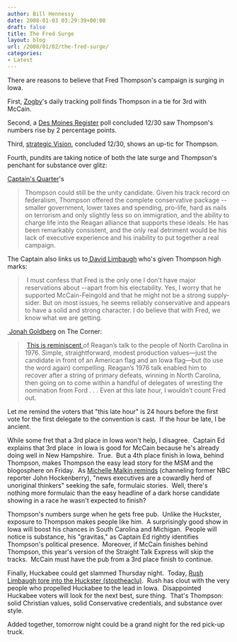 ```yaml
---
author: Bill Hennessy
date: 2008-01-03 03:29:39+00:00
draft: false
title: The Fred Surge
layout: blog
url: /2008/01/02/the-fred-surge/
categories:
- Latest
---
```


There are reasons to believe that Fred Thompson's campaign is surging in Iowa.

First, [Zogby](https://www.reuters.com/article/politicsNews/idUSN2948587520080102)'s daily tracking poll finds Thompson in a tie for 3rd with McCain.

Second, a [Des Moines Register](https://www.desmoinesregister.com/apps/pbcs.dll/article?AID=/20071231/NEWS09/71231042/-1/iowapoll07) poll concluded 12/30 saw Thompson's numbers rise by 2 percentage points.

Third, [strategic Vision](https://www.realclearpolitics.com/), concluded 12/30, shows an up-tic for Thompson.

Fourth, pundits are taking notice of both the late surge and Thompson's penchant for substance over glitz:

[Captain's Quarter](https://www.captainsquartersblog.com/mt/archives/016510.php)'s


> Thompson could still be the unity candidate. Given his track record on federalism, Thompson offered the complete conservative package -- smaller government, lower taxes and spending, pro-life, hard as nails on terrorism and only slightly less so on immigration, and the ability to charge life into the Reagan alliance that supports these ideals. He has been remarkably consistent, and the only real detriment would be his lack of executive experience and his inability to put together a real campaign.


The Captain also links us to[ David Limbaugh](https://www.newsmax.com/limbaugh/fred_thompson/2008/01/02/61089.html) who's given Thompson high marks:


>  I must confess that Fred is the only one I don't have major reservations about --apart from his electability. Yes, I worry that he supported McCain-Feingold and that he might not be a strong supply-sider. But on most issues, he seems reliably conservative and appears to have a solid and strong character. I do believe that with Fred, we know what we are getting.


[ Jonah Goldberg](https://corner.nationalreview.com/post/?q=YmUzZjIyNTBhOGE4ZGRkNzhmYzU3NTcyZjZhN2ZiOTE=) on The Corner:


>  [This is reminiscent ](https://www.captainsquartersblog.com/mt/tabhartas.cgi/16508)of Reagan’s talk to the people of North Carolina in 1976. Simple, straightforward, modest production values—just the candidate in front of an American flag and an Iowa flag—but (to use the word again) compelling. Reagan’s 1976 talk enabled him to recover after a string of primary defeats, winning in North Carolina, then going on to come within a handful of delegates of wresting the nomination from Ford . . . Even at this late hour, I wouldn’t count Fred out.


Let me remind the voters that "this late hour" is 24 hours before the first vote for the first delegate to the convention is cast.  If the hour be late, I be ancient.

While some fret that a 3rd place in Iowa won't help, I disagree.  Captain Ed explains that 3rd place  in Iowa is good for McCain because he's already doing well in New Hampshire.  True.  But a 4th place finish in Iowa, behind Thompson, makes Thompson the easy lead story for the MSM and the blogosphere on Friday.  As [Michelle Malkin reminds](https://michellemalkin.com/2008/01/02/ex-nbc-journalist-explains-why-nbc-news-sucks/) (channeling former NBC reporter John Hockenberry), "news executives are a cowardly herd of unoriginal thinkers" seeking the safe, formulaic stories.  Well, there's nothing more formulaic than the easy headline of a dark horse candidate showing in a race he wasn't expected to finish?

Thompson's numbers surge when he gets free pub.  Unlike the Huckster, exposure to Thompson makes people like him.  A surprisingly good show in Iowa will boost his chances in South Carolina and Michigan.  People will notice is substance, his "gravitas," as Captain Ed rightly identifies Thompson's political presence.  Moreover, if McCain finishes behind Thompson, this year's version of the Straight Talk Express will skip the tracks.  McCain must have the pub from a 3rd place finish to continue.

Finally, Huckabee could get slammed Thursday night.  Today, [Rush Limbaugh tore into the Huckster (stoptheaclu)](https://stoptheaclu.com/archives/2008/01/02/audiorush-limbaugh-huckabee-not-a-conservative/).  Rush has clout with the very people who propelled Huckabee to the lead in Iowa.  Disappointed Huckabee voters will look for the next best, sure thing.  That's Thompson:  solid Christian values, solid Conservative credentials, and substance over style.

Added together, tomorrow night could be a grand night for the red pick-up truck.
